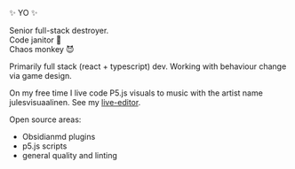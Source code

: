 ✨ YO ✨

Senior full-stack destroyer. </br>
Code janitor 🧹</br>
Chaos monkey 😈</br>

Primarily full stack (react + typescript) dev. Working with behaviour change via game design. 

On my free time I live code P5.js visuals to music with the artist name julesvisuaalinen. See my [live-editor](https://github.com/julesvirallinen/vj-p5-live). 

Open source areas: 
- Obsidianmd plugins
- p5.js scripts
- general quality and linting



<!--
**julesvirallinen/julesvirallinen** is a ✨ _special_ ✨ repository because its `README.md` (this file) appears on your GitHub profile.

Here are some ideas to get you started:

- 🔭 I’m currently working on ...
- 🌱 I’m currently learning ...
- 👯 I’m looking to collaborate on ...
- 🤔 I’m looking for help with ...
- 💬 Ask me about ...
- 📫 How to reach me: ...
- 😄 Pronouns: ...
- ⚡ Fun fact: ...
-->
